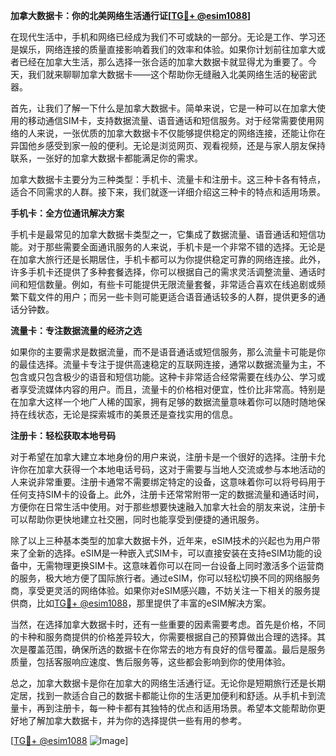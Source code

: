 **加拿大数据卡：你的北美网络生活通行证[[TG💪+ @esim1088](https://t.me/s/esim1088)]**

在现代生活中，手机和网络已经成为我们不可或缺的一部分。无论是工作、学习还是娱乐，网络连接的质量直接影响着我们的效率和体验。如果你计划前往加拿大或者已经在加拿大生活，那么选择一张合适的加拿大数据卡就显得尤为重要了。今天，我们就来聊聊加拿大数据卡——这个帮助你无缝融入北美网络生活的秘密武器。

首先，让我们了解一下什么是加拿大数据卡。简单来说，它是一种可以在加拿大使用的移动通信SIM卡，支持数据流量、语音通话和短信服务。对于经常需要使用网络的人来说，一张优质的加拿大数据卡不仅能够提供稳定的网络连接，还能让你在异国他乡感受到家一般的便利。无论是浏览网页、观看视频，还是与家人朋友保持联系，一张好的加拿大数据卡都能满足你的需求。

加拿大数据卡主要分为三种类型：手机卡、流量卡和注册卡。这三种卡各有特点，适合不同需求的人群。接下来，我们就逐一详细介绍这三种卡的特点和适用场景。

**手机卡：全方位通讯解决方案**

手机卡是最常见的加拿大数据卡类型之一，它集成了数据流量、语音通话和短信功能。对于那些需要全面通讯服务的人来说，手机卡是一个非常不错的选择。无论是在加拿大旅行还是长期居住，手机卡都可以为你提供稳定可靠的网络连接。此外，许多手机卡还提供了多种套餐选择，你可以根据自己的需求灵活调整流量、通话时间和短信数量。例如，有些卡可能提供无限流量套餐，非常适合喜欢在线追剧或频繁下载文件的用户；而另一些卡则可能更适合语音通话较多的人群，提供更多的通话分钟数。

**流量卡：专注数据流量的经济之选**

如果你的主要需求是数据流量，而不是语音通话或短信服务，那么流量卡可能是你的最佳选择。流量卡专注于提供高速稳定的互联网连接，通常以数据流量为主，不包含或只包含极少的语音和短信功能。这种卡非常适合经常需要在线办公、学习或者享受流媒体内容的用户。而且，流量卡的价格相对便宜，性价比非常高。特别是在加拿大这样一个地广人稀的国家，拥有足够的数据流量意味着你可以随时随地保持在线状态，无论是探索城市的美景还是查找实用的信息。

**注册卡：轻松获取本地号码**

对于希望在加拿大建立本地身份的用户来说，注册卡是一个很好的选择。注册卡允许你在加拿大获得一个本地电话号码，这对于需要与当地人交流或参与本地活动的人来说非常重要。注册卡通常不需要绑定特定的设备，这意味着你可以将号码用于任何支持SIM卡的设备上。此外，注册卡还常常附带一定的数据流量和通话时间，方便你在日常生活中使用。对于那些想要快速融入加拿大社会的朋友来说，注册卡可以帮助你更快地建立社交圈，同时也能享受到便捷的通讯服务。

除了以上三种基本类型的加拿大数据卡外，近年来，eSIM技术的兴起也为用户带来了全新的选择。eSIM是一种嵌入式SIM卡，可以直接安装在支持eSIM功能的设备中，无需物理更换SIM卡。这意味着你可以在同一台设备上同时激活多个运营商的服务，极大地方便了国际旅行者。通过eSIM，你可以轻松切换不同的网络服务商，享受更灵活的网络体验。如果你对eSIM感兴趣，不妨关注一下相关的服务提供商，比如[TG💪+ @esim1088](https://t.me/s/esim1088)，那里提供了丰富的eSIM解决方案。

当然，在选择加拿大数据卡时，还有一些重要的因素需要考虑。首先是价格，不同的卡种和服务商提供的价格差异较大，你需要根据自己的预算做出合理的选择。其次是覆盖范围，确保所选的数据卡在你常去的地方有良好的信号覆盖。最后是服务质量，包括客服响应速度、售后服务等，这些都会影响到你的使用体验。

总之，加拿大数据卡是你在加拿大的网络生活通行证。无论你是短期旅行还是长期定居，找到一款适合自己的数据卡都能让你的生活更加便利和舒适。从手机卡到流量卡，再到注册卡，每一种卡都有其独特的优点和适用场景。希望本文能帮助你更好地了解加拿大数据卡，并为你的选择提供一些有用的参考。

[[TG💪+ @esim1088](https://t.me/s/esim1088) ![Image](https://i.postimg.cc/4NQfJmqS/Snipaste-2025-05-13-00-14-12.png)]